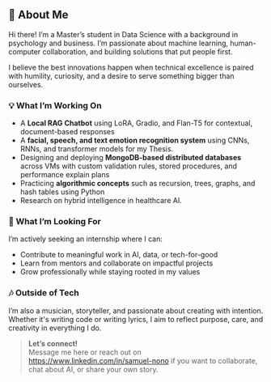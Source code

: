 ## 👋 About Me

Hi there! I’m a Master’s student in Data Science with a background in psychology and business. I’m passionate about machine learning, human-computer collaboration, and building solutions that put people first.

I believe the best innovations happen when technical excellence is paired with humility, curiosity, and a desire to serve something bigger than ourselves.

### 💡 What I’m Working On
- A **Local RAG Chatbot** using LoRA, Gradio, and Flan-T5 for contextual, document-based responses
-  A **facial, speech, and text emotion recognition system** using CNNs, RNNs, and transformer models for my Thesis.  
- Designing and deploying **MongoDB-based distributed databases** across VMs with custom validation rules, stored procedures, and performance explain plans  
- Practicing  **algorithmic concepts** such as recursion, trees, graphs, and hash tables using Python
- Research on hybrid intelligence in healthcare AI.

### 🎯 What I’m Looking For
I’m actively seeking an internship where I can:
- Contribute to meaningful work in AI, data, or tech-for-good
- Learn from mentors and collaborate on impactful projects
- Grow professionally while staying rooted in my values

### 🎶 Outside of Tech
I’m also a musician, storyteller, and passionate about creating with intention. Whether it's writing code or writing lyrics, I aim to reflect purpose, care, and creativity in everything I do.

> **Let’s connect!**  
> Message me here or reach out on https://www.linkedin.com/in/samuel-nono if you want to collaborate, chat about AI, or share your own story.

